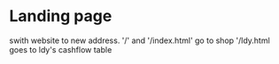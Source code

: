 # Landing page

swith website to new address.
'/' and '/index.html' go to shop
'/ldy.html goes to ldy's cashflow table
